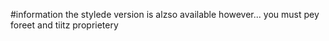 #information
the stylede version is alzso available
however...
you must pey foreet and tiitz proprietery